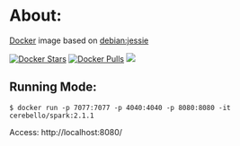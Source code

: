 # About:

[Docker](http://www.docker.com/) image based on [debian:jessie](https://hub.docker.com/_/debian/)

[![Docker Stars](https://img.shields.io/docker/stars/cerebello/spark.svg)](https://hub.docker.com/r/cerebello/spark/) [![Docker Pulls](https://img.shields.io/docker/pulls/cerebello/spark.svg)](https://hub.docker.com/r/cerebello/spark/) [![](https://images.microbadger.com/badges/image/cerebello/spark.svg)](https://microbadger.com/images/cerebello/spark)

## Running Mode:

```
$ docker run -p 7077:7077 -p 4040:4040 -p 8080:8080 -it cerebello/spark:2.1.1
```

Access: http://localhost:8080/